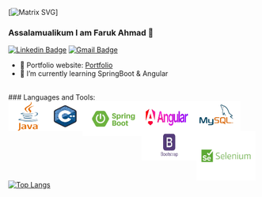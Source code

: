 [![Matrix SVG](https://raw.githubusercontent.com/rodrigograa31/rodrigograca31/master/matrix.svg)]

<!-- <h3> नमस्ते (Namaste)🙏🏻, I am Varad Bhogayata 👋</h3> -->
### Assalamualikum I am Faruk Ahmad 👋
[![Linkedin Badge](https://img.shields.io/badge/-farukahmad-green?style=flat-square&logo=Linkedin&logoColor=white&link=https:https://www.linkedin.com/in/faruk-ahmad-b5465b285/)](https://www.linkedin.com/in/faruk-ahmad-b5465b285/)
[![Gmail Badge](https://img.shields.io/badge/-faruk.bsfmstu@gmail.com-c14438?style=flat-square&logo=Gmail&logoColor=white&link=mailto:faruk.bsfmstu@gmail.com)](mailto:faruk.bsfmstu@gmail.com) 


- 🎯 Portfolio website: [Portfolio](https://.github.io/)
- 🌱 I’m currently learning SpringBoot & Angular 
<br>
### Languages and Tools: 
<div> 
<img align="left" alt="HTML5" height="60px" width="80px" src="https://github.com/Farukbsfmstu/Online-registration-form/blob/javaimage/java.png" />
<img align="left" alt="HTML5" height="60px" width="70px" src="https://github.com/Farukbsfmstu/Online-registration-form/blob/javaimage/cpp.png" />
<img align="left" alt="HTML5" height="70px" width="120px" src="https://github.com/Farukbsfmstu/Online-registration-form/blob/javaimage/spring.png" />
<img align="left" alt="HTML5" height="60px" width="100px" src="https://github.com/Farukbsfmstu/Online-registration-form/blob/javaimage/angular.png" />
<img align="left" alt="HTML5"  height="60px" width="100px" src="https://github.com/Farukbsfmstu/Online-registration-form/blob/javaimage/mysql.png" />
<img align="left" alt="HTML5"  height="60px" width="110px" src="https://github.com/Farukbsfmstu/Online-registration-form/blob/javaimage/bootstrap.png" />
<img align="left" alt="HTML5"  height="100px" width="120px" src="https://github.com/Farukbsfmstu/Online-registration-form/blob/javaimage/selenium.png"/>
</div>

<br>
<br>


[![Top Langs](https://github-readme-stats.vercel.app/api/top-langs/?username=Faruk   )](https://github.com/anuraghazra/github-readme-stats)


